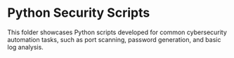 # Python Security Scripts

This folder showcases Python scripts developed for common cybersecurity automation tasks, such as port scanning, password generation, and basic log analysis. 
